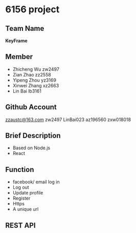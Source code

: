 # 6156 project
## Team Name
**KeyFrame**

## Member
* Zhicheng Wu zw2497
* Zian Zhao zz2558
* Yipeng Zhou yz3169
* Xinwei Zhang xz2663
* Lin Bai lb3161

## Github Account
zzaustc@163.com
zw2497
LinBai023
az196560
zxw018018

## Brief Description
* Based on Node.js
* React

## Function
* facebook/ email log in
* Log out
* Update profile
* Register
* Https
* A unique url

## REST API




